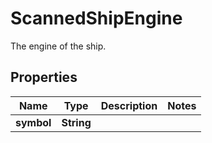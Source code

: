 

# ScannedShipEngine

The engine of the ship.

## Properties

| Name | Type | Description | Notes |
|------------ | ------------- | ------------- | -------------|
|**symbol** | **String** |  |  |



